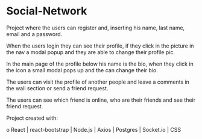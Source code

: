 # Social-Network

Project where the users can register and, inserting his name, last name, email and  a password.

When the users login they can see their profile, if they click in the picture in the nav a modal popup and they are able to change their profile pic.

In the main page of the profile below his name is the bio, when they click in the icon a small modal pops up and the can change their bio.

The users can visit the profile of another people and leave a comments in the wall section or send a friend request.

The users can see which friend is online, who are their friends and see their friend request.

Project created with:

  o React | react-bootstrap | Node.js | Axios | Postgres | Socket.io | CSS
